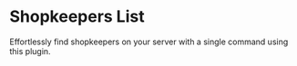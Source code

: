 # Shopkeepers List
 Effortlessly find shopkeepers on your server with a single command using this plugin.
